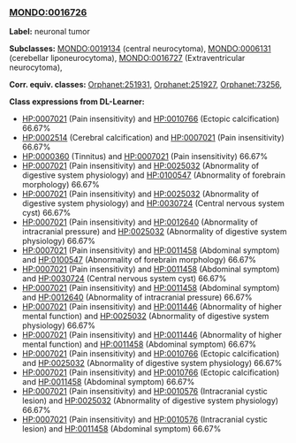 
### [MONDO:0016726](http://purl.obolibrary.org/obo/MONDO_0016726)
**Label:** neuronal tumor

**Subclasses:** [MONDO:0019134](http://purl.obolibrary.org/obo/MONDO_0019134) (central neurocytoma), [MONDO:0006131](http://purl.obolibrary.org/obo/MONDO_0006131) (cerebellar liponeurocytoma), [MONDO:0016727](http://purl.obolibrary.org/obo/MONDO_0016727) (Extraventricular neurocytoma), 

**Corr. equiv. classes:** [Orphanet:251931](http://www.orpha.net/ORDO/Orphanet_251931), [Orphanet:251927](http://www.orpha.net/ORDO/Orphanet_251927), [Orphanet:73256](http://www.orpha.net/ORDO/Orphanet_73256), 

**Class expressions from DL-Learner:**

- [HP:0007021](http://purl.obolibrary.org/obo/HP_0007021) (Pain insensitivity) and [HP:0010766](http://purl.obolibrary.org/obo/HP_0010766) (Ectopic calcification) 66.67%
- [HP:0002514](http://purl.obolibrary.org/obo/HP_0002514) (Cerebral calcification) and [HP:0007021](http://purl.obolibrary.org/obo/HP_0007021) (Pain insensitivity) 66.67%
- [HP:0000360](http://purl.obolibrary.org/obo/HP_0000360) (Tinnitus) and [HP:0007021](http://purl.obolibrary.org/obo/HP_0007021) (Pain insensitivity) 66.67%
- [HP:0007021](http://purl.obolibrary.org/obo/HP_0007021) (Pain insensitivity) and [HP:0025032](http://purl.obolibrary.org/obo/HP_0025032) (Abnormality of digestive system physiology) and [HP:0100547](http://purl.obolibrary.org/obo/HP_0100547) (Abnormality of forebrain morphology) 66.67%
- [HP:0007021](http://purl.obolibrary.org/obo/HP_0007021) (Pain insensitivity) and [HP:0025032](http://purl.obolibrary.org/obo/HP_0025032) (Abnormality of digestive system physiology) and [HP:0030724](http://purl.obolibrary.org/obo/HP_0030724) (Central nervous system cyst) 66.67%
- [HP:0007021](http://purl.obolibrary.org/obo/HP_0007021) (Pain insensitivity) and [HP:0012640](http://purl.obolibrary.org/obo/HP_0012640) (Abnormality of intracranial pressure) and [HP:0025032](http://purl.obolibrary.org/obo/HP_0025032) (Abnormality of digestive system physiology) 66.67%
- [HP:0007021](http://purl.obolibrary.org/obo/HP_0007021) (Pain insensitivity) and [HP:0011458](http://purl.obolibrary.org/obo/HP_0011458) (Abdominal symptom) and [HP:0100547](http://purl.obolibrary.org/obo/HP_0100547) (Abnormality of forebrain morphology) 66.67%
- [HP:0007021](http://purl.obolibrary.org/obo/HP_0007021) (Pain insensitivity) and [HP:0011458](http://purl.obolibrary.org/obo/HP_0011458) (Abdominal symptom) and [HP:0030724](http://purl.obolibrary.org/obo/HP_0030724) (Central nervous system cyst) 66.67%
- [HP:0007021](http://purl.obolibrary.org/obo/HP_0007021) (Pain insensitivity) and [HP:0011458](http://purl.obolibrary.org/obo/HP_0011458) (Abdominal symptom) and [HP:0012640](http://purl.obolibrary.org/obo/HP_0012640) (Abnormality of intracranial pressure) 66.67%
- [HP:0007021](http://purl.obolibrary.org/obo/HP_0007021) (Pain insensitivity) and [HP:0011446](http://purl.obolibrary.org/obo/HP_0011446) (Abnormality of higher mental function) and [HP:0025032](http://purl.obolibrary.org/obo/HP_0025032) (Abnormality of digestive system physiology) 66.67%
- [HP:0007021](http://purl.obolibrary.org/obo/HP_0007021) (Pain insensitivity) and [HP:0011446](http://purl.obolibrary.org/obo/HP_0011446) (Abnormality of higher mental function) and [HP:0011458](http://purl.obolibrary.org/obo/HP_0011458) (Abdominal symptom) 66.67%
- [HP:0007021](http://purl.obolibrary.org/obo/HP_0007021) (Pain insensitivity) and [HP:0010766](http://purl.obolibrary.org/obo/HP_0010766) (Ectopic calcification) and [HP:0025032](http://purl.obolibrary.org/obo/HP_0025032) (Abnormality of digestive system physiology) 66.67%
- [HP:0007021](http://purl.obolibrary.org/obo/HP_0007021) (Pain insensitivity) and [HP:0010766](http://purl.obolibrary.org/obo/HP_0010766) (Ectopic calcification) and [HP:0011458](http://purl.obolibrary.org/obo/HP_0011458) (Abdominal symptom) 66.67%
- [HP:0007021](http://purl.obolibrary.org/obo/HP_0007021) (Pain insensitivity) and [HP:0010576](http://purl.obolibrary.org/obo/HP_0010576) (Intracranial cystic lesion) and [HP:0025032](http://purl.obolibrary.org/obo/HP_0025032) (Abnormality of digestive system physiology) 66.67%
- [HP:0007021](http://purl.obolibrary.org/obo/HP_0007021) (Pain insensitivity) and [HP:0010576](http://purl.obolibrary.org/obo/HP_0010576) (Intracranial cystic lesion) and [HP:0011458](http://purl.obolibrary.org/obo/HP_0011458) (Abdominal symptom) 66.67%


